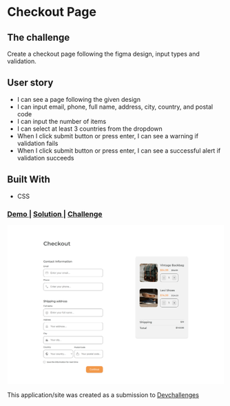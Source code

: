 # Checkout Page

## The challenge
Create a checkout page following the figma design, input types and validation.

## User story
- I can see a page following the given design
- I can input email, phone, full name, address, city, country, and postal code
- I can input the number of items
- I can select at least 3 countries from the dropdown
- When I click submit button or press enter, I can see a warning if validation fails
- When I click submit button or press enter, I can see a successful alert if validation succeeds


## Built With

- CSS


<div>
  <h3>
    <a href="https://amansgz.github.io/css-checkout-page/">
      Demo
    </a>
    <span> | </span>
    <a href="https://devchallenges.io/solutions/iGVpHXpuwy222NrMQqzS">
      Solution
    </a>
    <span> | </span>
    <a href="https://devchallenges.io/challenges/0J1NxxGhOUYVqihwegfO">
      Challenge
    </a>
  </h3>
</div>

![screenshot](./assets/preview.png)

This application/site was created as a submission to <a href="https://devchallenges.io/paths/responsive-web-developer">Devchallenges</a> 
